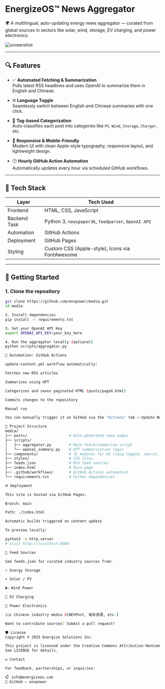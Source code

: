 # EnergizeOS™ News Aggregator

🌍 A multilingual, auto-updating energy news aggregator — curated from global sources in sectors like solar, wind, storage, EV charging, and power electronics.

![screenshot](./assets/screenshot.png)

---

## 🔍 Features

- ✅ **Automated Fetching & Summarization**  
  Pulls latest RSS headlines and uses OpenAI to summarize them in English and Chinese.

- 🌐 **Language Toggle**  
  Seamlessly switch between English and Chinese summaries with one click.

- 🧠 **Tag-based Categorization**  
  Auto-classifies each post into categories like `PV`, `Wind`, `Storage`, `Charger`, etc.

- 📱 **Responsive & Mobile-Friendly**  
  Modern UI with clean Apple-style typography, responsive layout, and lightweight design.

- 🕒 **Hourly GitHub Action Automation**  
  Automatically updates every hour via scheduled GitHub workflows.

---

## 🧱 Tech Stack

| Layer        | Tech Used                          |
| ------------ | ---------------------------------- |
| Frontend     | HTML, CSS, JavaScript              |
| Backend Task | Python 3, `newspaper3k`, `feedparser`, `OpenAI API` |
| Automation   | GitHub Actions                     |
| Deployment   | GitHub Pages                       |
| Styling      | Custom CSS (Apple-style), Icons via FontAwesome |

---

## 🚀 Getting Started

### 1. Clone the repository

```bash
git clone https://github.com/enxpower/media.git
cd media

2. Install dependencies
pip install -r requirements.txt

3. Set your OpenAI API Key
export OPENAI_API_KEY=your_key_here

4. Run the aggregator locally (optional)
python scripts/aggregator.py

🔁 Automation: GitHub Actions

update-content.yml workflow automatically:

Fetches new RSS articles

Summarizes using GPT

Categorizes and saves paginated HTML (posts/pageX.html)

Commits changes to the repository

Manual run

You can manually trigger it on GitHub via the "Actions" tab → Update News Content → Run workflow.

📁 Project Structure
media/
├── posts/                   # Auto-generated news pages
├── scripts/
│   ├── aggregator.py        # Main fetch/summarize script
│   └── openai_summary.py    # GPT summarization logic
├── components/              # JS modules for UI (lang toggle, search, pagination, footer)
├── styles/                  # CSS files
├── feeds.json               # RSS feed sources
├── index.html               # Main page
├── .github/workflows/       # GitHub Actions automation
└── requirements.txt         # Python dependencies

🌐 Deployment

This site is hosted via GitHub Pages:

Branch: main

Path: ./index.html

Automatic builds triggered on content update

To preview locally:

python3 -m http.server
# Visit http://localhost:8000

📡 Feed Sources

See feeds.json for curated industry sources from:

⚡ Energy Storage

☀️ Solar / PV

🌬️ Wind Power

🔌 EV Charging

🔋 Power Electronics

🇨🇳 Chinese industry media (CNEVPost, 电车资源, etc.)

Want to contribute sources? Submit a pull request!

🛡 License
Copyright © 2025 Energize Solutions Inc.

This project is licensed under the Creative Commons Attribution-NonCommercial 4.0 International License.
See LICENSE for details.

✉️ Contact

For feedback, partnerships, or inquiries:

📫 info@energizeos.com
🐙 GitHub – enxpower

